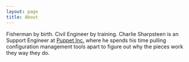 ```yaml
---
layout: page
title: About
---
```


Fisherman by birth.
Civil Engineer by training.
Charlie Sharpsteen is an Support Engineer at [Puppet Inc.][puppet] where he
spends his time pulling configuration management tools apart to figure out why
the pieces work they way they do.

  [puppet]: https://puppet.com
